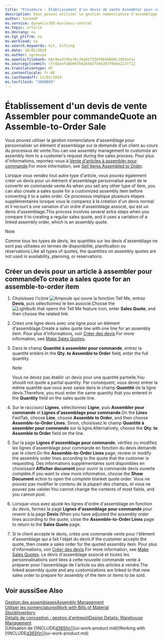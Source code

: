 ```yaml
---
title: "Procédure : Établissement d'un devis de vente Assembler pour commande | Microsoft Docs"
description: Vous pouvez utiliser la gestion nomenclature d'assemblage pour personnaliser un élément d'assemblage sur la demande d'un client au cours du processus de vente.
author: SorenGP
ms.service: dynamics365-business-central
ms.topic: article
ms.devlang: na
ms.tgt_pltfrm: na
ms.workload: na
ms.search.keywords: kit, kitting
ms.date: 10/01/2019
ms.author: sgroespe
ms.openlocfilehash: b6c9ea37d0a76c39a82f25970b58b60c1993afac
ms.sourcegitcommit: cfc92eefa8b06fb426482f54e393f0e6e222f712
ms.translationtype: HT
ms.contentlocale: fr-BE
ms.lasthandoff: 12/03/2019
ms.locfileid: "2880869"
---
```

# <a name="quote-an-assemble-to-order-sale"></a><span data-ttu-id="e0b4d-103">Établissement d'un devis de vente Assembler pour commande</span><span class="sxs-lookup"><span data-stu-id="e0b4d-103">Quote an Assemble-to-Order Sale</span></span>
<span data-ttu-id="e0b4d-104">Vous pouvez utiliser la gestion nomenclature d'assemblage pour personnaliser un élément d'assemblage sur la demande d'un client au cours du processus de vente.</span><span class="sxs-lookup"><span data-stu-id="e0b4d-104">You can use assembly management to customize an assembly item to a customer’s request during the sales process.</span></span> <span data-ttu-id="e0b4d-105">Pour plus d'informations, reportez-vous à [Vente d'articles à assembler pour commande](assembly-how-to-sell-items-assembled-to-order.md).</span><span class="sxs-lookup"><span data-stu-id="e0b4d-105">For more information, see [Sell Items Assembled to Order](assembly-how-to-sell-items-assembled-to-order.md).</span></span>  

<span data-ttu-id="e0b4d-106">Lorsque vous vendez tout autre type d'article, vous pouvez également créer un devis pour un élément d'assemblage personnalisé avant de le convertir en commande vente.</span><span class="sxs-lookup"><span data-stu-id="e0b4d-106">As when you sell any other type of item, you can also create a sales quote for a customized assembly item before converting it to a sales order.</span></span> <span data-ttu-id="e0b4d-107">Ce processus implique plusieurs étapes supplémentaires lorsque vous le comparez à la création d'un devis normal et il recourt à une variation d'un ordre d'assemblage associé, qui est un devis d'assemblage.</span><span class="sxs-lookup"><span data-stu-id="e0b4d-107">This process involves several extra steps when you compare it to creating a regular sales quote, and it uses a variation of a linked assembly order, which is an assembly quote.</span></span>

> [!NOTE]  
>  <span data-ttu-id="e0b4d-108">Comme tous les types de devis, les quantités sur les devis d'assemblage ne sont pas utilisées en termes de disponibilité, planification ou réservations.</span><span class="sxs-lookup"><span data-stu-id="e0b4d-108">Like all types of quotes, the quantities on assembly quotes are not used in availability, planning, or reservations.</span></span>  

## <a name="to-create-a-sales-quote-for-an-assemble-to-order-item"></a><span data-ttu-id="e0b4d-109">Créer un devis pour un article à assembler pour commande</span><span class="sxs-lookup"><span data-stu-id="e0b4d-109">To create a sales quote for an assemble-to-order item</span></span>  
1.  <span data-ttu-id="e0b4d-110">Choisissez l'icône ![Ampoule qui ouvre la fonction Tell Me](media/ui-search/search_small.png "Dites-moi ce que vous voulez faire"), entrez **Devis**, puis sélectionnez le lien associé.</span><span class="sxs-lookup"><span data-stu-id="e0b4d-110">Choose the ![Lightbulb that opens the Tell Me feature](media/ui-search/search_small.png "Tell me what you want to do") icon, enter **Sales Quote**, and then choose the related link.</span></span>  
2.  <span data-ttu-id="e0b4d-111">Créez une ligne devis avec une ligne pour un élément d'assemblage.</span><span class="sxs-lookup"><span data-stu-id="e0b4d-111">Create a sales quote line with one line for an assembly item.</span></span> <span data-ttu-id="e0b4d-112">Pour plus d'informations, voir [Créer des devis](sales-how-make-offers.md).</span><span class="sxs-lookup"><span data-stu-id="e0b4d-112">For more information, see [Make Sales Quotes](sales-how-make-offers.md).</span></span>  
3.  <span data-ttu-id="e0b4d-113">Dans le champ **Quantité à assembler pour commande**, entrez la quantité entière.</span><span class="sxs-lookup"><span data-stu-id="e0b4d-113">In the **Qty. to Assemble to Order** field, enter the full quantity.</span></span>

    > [!NOTE]  
    >  <span data-ttu-id="e0b4d-114">Vous ne devez pas établir un devis pour une quantité partielle.</span><span class="sxs-lookup"><span data-stu-id="e0b4d-114">You should not quote a partial quantity.</span></span> <span data-ttu-id="e0b4d-115">Par conséquent, vous devez entrer la même quantité que vous avez saisie dans le champ **Quantité** de la ligne devis.</span><span class="sxs-lookup"><span data-stu-id="e0b4d-115">Therefore, you must enter the same quantity that you entered in the **Quantity** field on the sales quote line.</span></span>  

4.  <span data-ttu-id="e0b4d-116">Sur le raccourci **Lignes**, sélectionnez **Ligne**, puis **Assembler pour commande** et **Lignes d'assemblage pour commande**.</span><span class="sxs-lookup"><span data-stu-id="e0b4d-116">On the **Lines** FastTab, choose **Line**, choose **Assemble to Order**, and then choose **Assemble-to-Order Lines**.</span></span> <span data-ttu-id="e0b4d-117">Sinon, choisissez le champ **Quantité à assembler pour commande** sur la ligne.</span><span class="sxs-lookup"><span data-stu-id="e0b4d-117">Alternatively, choose the **Qty. to Assemble to Order** field on the line.</span></span>  
5.  <span data-ttu-id="e0b4d-118">Sur la page **Lignes d'assemblage pour commande**, vérifiez ou modifiez les lignes d'assemblage pour commande en fonction du devis demandé par le client.</span><span class="sxs-lookup"><span data-stu-id="e0b4d-118">On the **Assemble-to-Order Lines** page, review or modify the assembly order lines according to the quote that the customer is requesting.</span></span> <span data-ttu-id="e0b4d-119">Des informations supplémentaires sont disponibles en choisissant **Afficher document** pour ouvrir la commande devis ouverte complète.</span><span class="sxs-lookup"><span data-stu-id="e0b4d-119">If you want to view more information, choose the **Show Document** action to open the complete blanket quote order.</span></span> <span data-ttu-id="e0b4d-120">Vous ne pouvez pas modifier le contenu de la plupart des champs, et vous ne pouvez pas valider.</span><span class="sxs-lookup"><span data-stu-id="e0b4d-120">You cannot change the contents of most fields, and you cannot post.</span></span>  
6.  <span data-ttu-id="e0b4d-121">Lorsque vous avez ajusté les lignes d'ordre d'assemblage en fonction du devis, fermez la page **Lignes d'assemblage pour commande** pour revenir à la page **Devis**.</span><span class="sxs-lookup"><span data-stu-id="e0b4d-121">When you have adjusted the assembly order lines according to the quote, close the **Assemble-to-Order Lines** page to return to the **Sales Quote** page.</span></span>  
7.  <span data-ttu-id="e0b4d-122">Si le client accepte le devis, créez une commande vente pour l'élément d'assemblage qui a fait l'objet du devis.</span><span class="sxs-lookup"><span data-stu-id="e0b4d-122">If the customer accepts the quote, then create a sales order for the quoted assembly item.</span></span> <span data-ttu-id="e0b4d-123">Pour plus d'informations, voir [Créer des devis](sales-how-make-offers.md).</span><span class="sxs-lookup"><span data-stu-id="e0b4d-123">For more information, see [Make Sales Quotes](sales-how-make-offers.md).</span></span> <span data-ttu-id="e0b4d-124">Le devis d'assemblage associé et toutes les personnalisations sont liées à cette nouvelle commande vente à préparer pour l'assemblage de l'article ou des articles à vendre.</span><span class="sxs-lookup"><span data-stu-id="e0b4d-124">The linked assembly quote and any customizations are linked to that new sales order to prepare for assembly of the item or items to be sold.</span></span>  

## <a name="see-also"></a><span data-ttu-id="e0b4d-125">Voir aussi</span><span class="sxs-lookup"><span data-stu-id="e0b4d-125">See Also</span></span>  
[<span data-ttu-id="e0b4d-126">Gestion des assemblages</span><span class="sxs-lookup"><span data-stu-id="e0b4d-126">Assembly Management</span></span>](assembly-assemble-items.md)  
[<span data-ttu-id="e0b4d-127">Utiliser les nomenclatures</span><span class="sxs-lookup"><span data-stu-id="e0b4d-127">Work with Bills of Material</span></span>](inventory-how-work-BOMs.md)  
[<span data-ttu-id="e0b4d-128">Stock</span><span class="sxs-lookup"><span data-stu-id="e0b4d-128">Inventory</span></span>](inventory-manage-inventory.md)  
[<span data-ttu-id="e0b4d-129">Détails de conception : gestion d'entrepôt</span><span class="sxs-lookup"><span data-stu-id="e0b4d-129">Design Details: Warehouse Management</span></span>](design-details-warehouse-management.md)  
<span data-ttu-id="e0b4d-130">[Utilisation de [!INCLUDE[d365fin](includes/d365fin_md.md)]](ui-work-product.md)</span><span class="sxs-lookup"><span data-stu-id="e0b4d-130">[Working with [!INCLUDE[d365fin](includes/d365fin_md.md)]](ui-work-product.md)</span></span>
